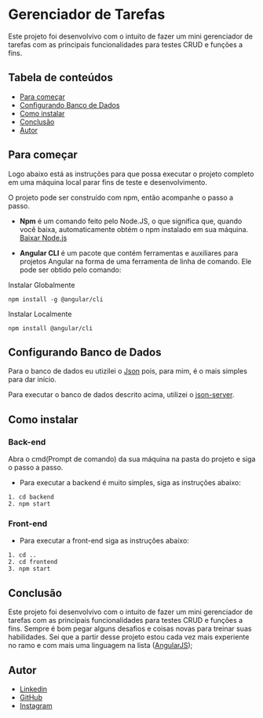 # Gerenciador de Tarefas

Este projeto foi desenvolvivo com o intuito de fazer um mini gerenciador de tarefas com as principais funcionalidades para testes CRUD e funções a fins.

## Tabela de conteúdos

<a name='ancora'></a>
- [Para começar](#ancora1)
- [Configurando Banco de Dados](#ancora2)
- [Como instalar](#ancora3)
- [Conclusão](#ancora4)
- [Autor](#ancora5)

<a id="ancora1"></a>

## Para começar

Logo abaixo está as instruções para que possa executar o projeto completo em uma máquina local parar fins de teste e desenvolvimento. 

O projeto pode ser construído com npm, então acompanhe o passo a passo.

* **Npm** é um comando feito pelo Node.JS, o que significa que, quando você baixa, automaticamente obtém o npm instalado em sua máquina. [Baixar Node.js](https://nodejs.org/en/download/)

* **Angular CLI** é um pacote que contém ferramentas e auxiliares para projetos Angular na forma de uma ferramenta de linha de comando. Ele pode ser obtido pelo comando: 

Instalar Globalmente
```
npm install -g @angular/cli
```

Instalar Localmente
```
npm install @angular/cli
```

<a id="ancora2"></a>

## Configurando Banco de Dados

Para o banco de dados eu utizilei o [Json](https://www.json.org/json-en.html) pois, para mim, é o mais simples para dar início.

Para executar o banco de dados descrito acima, utilizei o [json-server](https://github.com/typicode/json-server).


<a id="ancora3"></a>

## Como instalar

### Back-end

Abra o cmd(Prompt de comando) da sua máquina na pasta do projeto e siga o passo a passo.

* Para executar a backend é muito simples, siga as instruções abaixo:

```
1. cd backend
2. npm start
```

### Front-end

* Para executar a front-end siga as instruções abaixo:

```
1. cd ..
2. cd frontend
3. npm start
```

<a id="ancora4"></a>

## Conclusão

Este projeto foi desenvolvivo com o intuito de fazer um mini gerenciador de tarefas com as principais funcionalidades para testes CRUD e funções a fins. Sempre é bom pegar alguns desafios e coisas novas para treinar suas habilidades. Sei que a partir desse projeto estou cada vez mais experiente no ramo e com mais uma linguagem na lista ([AngularJS](https://angular.io/));

<a id="ancora4"></a>

## Autor

* [Linkedin](https://www.linkedin.com/in/gabriel-albuquerque1926/)
* [GitHub](https://github.com/GabrielAlbuquerque19)
* [Instagram](https://www.instagram.com/felipe.vish/)

